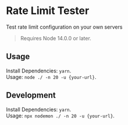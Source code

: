 # Rate Limit Tester

Test rate limit configuration on your own servers

> Requires Node 14.0.0 or later.

## Usage

Install Dependencies: `yarn`.  
Usage: `node ./ -n 20 -u {your-url}`.

## Development

Install Dependencies: `yarn`.  
Usage: `npx nodemon ./ -n 20 -u {your-url}`.